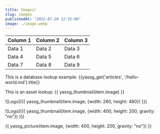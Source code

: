 ```yaml
---
title: Images!
slug: images
publishedAt: "2022-07-20 12:35:00"
image: ./image.webp
---
```


| Column 1 | Column 2 | Column 3 |
| -------- | -------- | -------- |
| Data 1   | Data 2   | Data 3   |
| Data 4   | Data 5   | Data 6   |
| Data 7   | Data 8   | Data 9   |

This is a database lookup example: {{yassg_get('articles', '/hello-world.md').title}}

This is an asset lookup: {{ yassg_thumbnail(item.image) }}

![Logo]({{ yassg_thumbnail(item.image, {width: 260, height: 480}) }})

![Logo]({{ yassg_thumbnail(item.image, {width: 400, height: 200, gravity: "no"}) }})

{{ yassg_picture(item.image, {width: 400, height: 200, gravity: "no"}) }}
